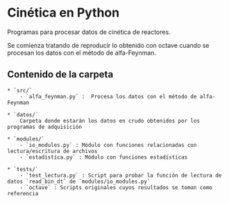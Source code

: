 Cinética en Python
==================

Programas para procesar datos de cinética de reactores.


Se comienza tratando de reproducir lo obtenido con octave cuando se procesan los datos con el método de alfa-Feynman.

Contenido de la carpeta
-----------------------

    * `src/` 
        - `alfa_feynman.py` :  Procesa los datos con el método de alfa-Feynman

    * `datos/` 
        Carpeta donde estarán los datos en crudo obtenidos por los programas de adquisición

    * `modules/` 
        - `io_modules.py` : Módulo con funciones relacionadas con lectura/escritura de archivos
        - `estadistica.py` : Módulo con funciones estadísticas

    * `tests/`
        - `test_lectura.py` : Script para probar la función de lectura de datos `read_bin_dt` de `modules/io_modules.py`
        - `octave` : Scripts originales cuyos resultados se toman como referencia
